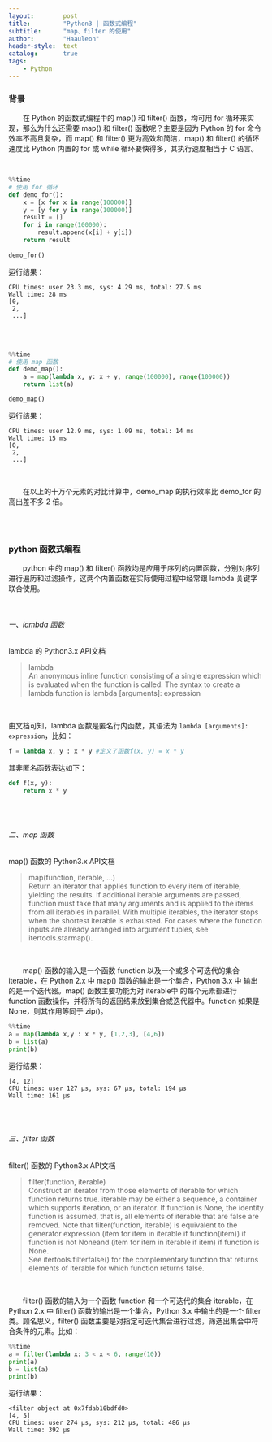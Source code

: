 ```yaml
---
layout:        post
title:         "Python3 | 函数式编程"
subtitle:      "map、filter 的使用"
author:        "Haauleon"
header-style:  text
catalog:       true
tags:
    - Python
---
```


### 背景
&emsp;&emsp;在 Python 的函数式编程中的 map() 和 filter() 函数，均可用 for 循环来实现，那么为什么还需要 map() 和 filter() 函数呢？主要是因为 Python 的 for 命令效率不高且复杂，而 map() 和 filter() 更为高效和简洁，map() 和 filter() 的循环速度比 Python 内置的 for 或 while 循环要快得多，其执行速度相当于 C 语言。       

<br>

```python
%%time
# 使用 for 循环
def demo_for():
    x = [x for x in range(100000)]
    y = [y for y in range(100000)]
    result = []
    for i in range(100000):
        result.append(x[i] + y[i])
    return result
    
demo_for()
```

运行结果：       
```
CPU times: user 23.3 ms, sys: 4.29 ms, total: 27.5 ms
Wall time: 28 ms
[0,
 2,
 ...]
```

<br><br>

```python
%%time
# 使用 map 函数
def demo_map():
    a = map(lambda x, y: x + y, range(100000), range(100000))
    return list(a)

demo_map()
```

运行结果：           
```
CPU times: user 12.9 ms, sys: 1.09 ms, total: 14 ms
Wall time: 15 ms
[0,
 2,
 ...]
```

<br>

&emsp;&emsp;在以上的十万个元素的对比计算中，demo_map 的执行效率比 demo_for 的高出差不多 2 倍。      

<br><br>


### python 函数式编程
&emsp;&emsp;python 中的 map() 和 filter() 函数均是应用于序列的内置函数，分别对序列进行遍历和过滤操作，这两个内置函数在实际使用过程中经常跟 lambda 关键字联合使用。        

<br>

###### 一、lambda 函数
lambda 的 Python3.x API文档       
> lambda       
> An anonymous inline function consisting of a single expression which is evaluated when the function is called. The syntax to create a lambda function is lambda [arguments]: expression

<br>

由文档可知，lambda 函数是匿名行内函数，其语法为 `lambda [arguments]: expression`，比如：          
```python
f = lambda x, y : x * y #定义了函数f(x, y) = x * y
```   

其非匿名函数表达如下：         
```python
def f(x, y):
    return x * y
```

<br><br>


###### 二、map 函数
map() 函数的 Python3.x API文档            
> map(function, iterable, ...)         
> Return an iterator that applies function to every item of iterable, yielding the results. If additional iterable arguments are passed, function must take that many arguments and is applied to the items from all iterables in parallel. With multiple iterables, the iterator stops when the shortest iterable is exhausted. For cases where the function inputs are already arranged into argument tuples, see itertools.starmap().

<br>

&emsp;&emsp;map() 函数的输入是一个函数 function 以及一个或多个可迭代的集合 iterable，在 Python 2.x 中 map() 函数的输出是一个集合，Python 3.x 中 输出的是一个迭代器。map() 函数主要功能为对 iterable中 的每个元素都进行 function 函数操作，并将所有的返回结果放到集合或迭代器中。function 如果是 None，则其作用等同于 zip()。           
```python
%%time
a = map(lambda x,y : x * y, [1,2,3], [4,6])
b = list(a)
print(b)
```

运行结果：           
```
[4, 12]
CPU times: user 127 µs, sys: 67 µs, total: 194 µs
Wall time: 161 µs
```

<br><br>


###### 三、filter 函数
filter() 函数的 Python3.x API文档              
> filter(function, iterable)               
> Construct an iterator from those elements of iterable for which function returns true. iterable may be either a sequence, a container which supports iteration, or an iterator. If function is None, the identity function is assumed, that is, all elements of iterable that are false are removed. Note that filter(function, iterable) is equivalent to the generator expression (item for item in iterable if function(item)) if function is not Noneand (item for item in iterable if item) if function is None.              
> See itertools.filterfalse() for the complementary function that returns elements of iterable for which function returns false.   

<br>

&emsp;&emsp;filter() 函数的输入为一个函数 function 和一个可迭代的集合 iterable，在 Python 2.x 中 filter() 函数的输出是一个集合，Python 3.x 中输出的是一个 filter 类。顾名思义，filter() 函数主要是对指定可迭代集合进行过滤，筛选出集合中符合条件的元素。比如：                
```python
%%time
a = filter(lambda x: 3 < x < 6, range(10))
print(a)
b = list(a)
print(b)
```

运行结果：         
```
<filter object at 0x7fdab10bdfd0>
[4, 5]
CPU times: user 274 µs, sys: 212 µs, total: 486 µs
Wall time: 392 µs
```